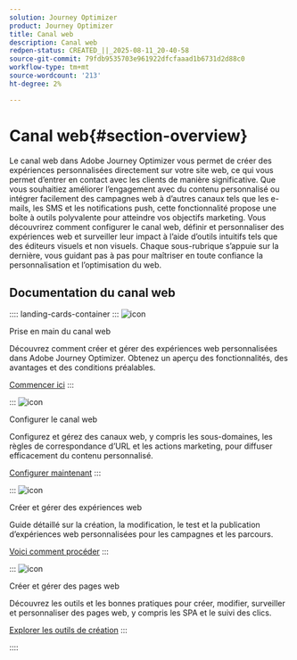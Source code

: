 ```yaml
---
solution: Journey Optimizer
product: Journey Optimizer
title: Canal web
description: Canal web
redpen-status: CREATED_||_2025-08-11_20-40-58
source-git-commit: 79fdb9535703e961922dfcfaaad1b6731d2d88c0
workflow-type: tm+mt
source-wordcount: '213'
ht-degree: 2%

---
```



# Canal web{#section-overview}

Le canal web dans Adobe Journey Optimizer vous permet de créer des expériences personnalisées directement sur votre site web, ce qui vous permet d’entrer en contact avec les clients de manière significative. Que vous souhaitiez améliorer l’engagement avec du contenu personnalisé ou intégrer facilement des campagnes web à d’autres canaux tels que les e-mails, les SMS et les notifications push, cette fonctionnalité propose une boîte à outils polyvalente pour atteindre vos objectifs marketing. Vous découvrirez comment configurer le canal web, définir et personnaliser des expériences web et surveiller leur impact à l’aide d’outils intuitifs tels que des éditeurs visuels et non visuels. Chaque sous-rubrique s’appuie sur la dernière, vous guidant pas à pas pour maîtriser en toute confiance la personnalisation et l’optimisation du web.

## Documentation du canal web

:::: landing-cards-container
:::
![icon](https://cdn.experienceleague.adobe.com/icons/circle-play.svg)

Prise en main du canal web

Découvrez comment créer et gérer des expériences web personnalisées dans Adobe Journey Optimizer. Obtenez un aperçu des fonctionnalités, des avantages et des conditions préalables.

[Commencer ici](../using/web/get-started-web.md)
:::

:::
![icon](https://cdn.experienceleague.adobe.com/icons/gear.svg)

Configurer le canal web

Configurez et gérez des canaux web, y compris les sous-domaines, les règles de correspondance d’URL et les actions marketing, pour diffuser efficacement du contenu personnalisé.

[Configurer maintenant](configure-web-channel-landing-page.md)
:::

:::
![icon](https://cdn.experienceleague.adobe.com/icons/list-check.svg)

Créer et gérer des expériences web

Guide détaillé sur la création, la modification, le test et la publication d’expériences web personnalisées pour les campagnes et les parcours.

[Voici comment procéder](../using/web/create-web.md)
:::

:::
![icon](https://cdn.experienceleague.adobe.com/icons/screwdriver-wrench.svg)

Créer et gérer des pages web

Découvrez les outils et les bonnes pratiques pour créer, modifier, surveiller et personnaliser des pages web, y compris les SPA et le suivi des clics.

[Explorer les outils de création](author-web-pages-landing-page.md)
:::

::::

